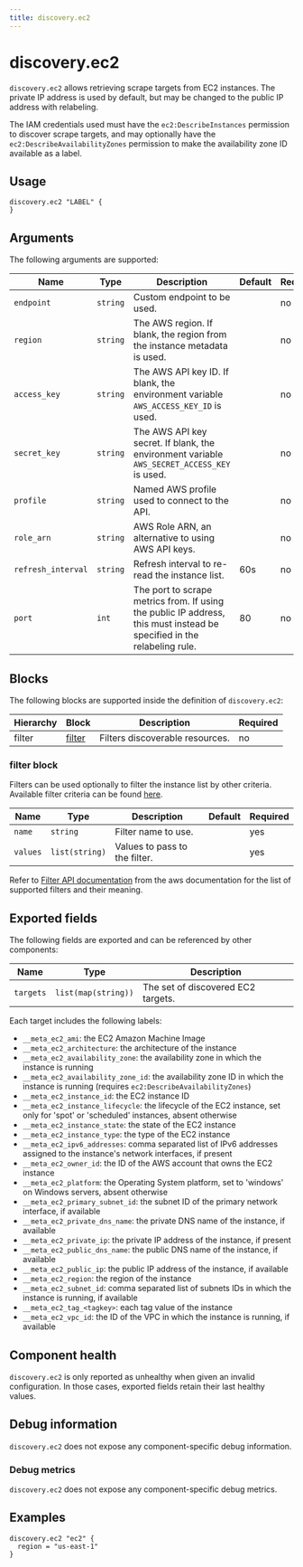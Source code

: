 ```yaml
---
title: discovery.ec2
---
```


# discovery.ec2

`discovery.ec2` allows retrieving scrape targets from EC2 instances. The private IP address is used by default, but may be changed to the public IP address with relabeling.

The IAM credentials used must have the `ec2:DescribeInstances` permission to discover scrape targets, and may optionally have the `ec2:DescribeAvailabilityZones` permission to make the availability zone ID available as a label.

## Usage

```river
discovery.ec2 "LABEL" {
}
```

## Arguments

The following arguments are supported:

Name | Type | Description | Default | Required
---- | ---- | ----------- | ------- | --------
`endpoint` | `string` | Custom endpoint to be used.| | no
`region` | `string` | The AWS region. If blank, the region from the instance metadata is used. | | no
`access_key` | `string` | The AWS API key ID. If blank, the environment variable `AWS_ACCESS_KEY_ID` is used. | | no
`secret_key` | `string` | The AWS API key secret. If blank, the environment variable `AWS_SECRET_ACCESS_KEY` is used. | | no
`profile` | `string` | Named AWS profile used to connect to the API. | | no
`role_arn` | `string` | AWS Role ARN, an alternative to using AWS API keys. | | no
`refresh_interval` | `string` | Refresh interval to re-read the instance list. | 60s | no
`port` | `int` | The port to scrape metrics from. If using the public IP address, this must instead be specified in the relabeling rule. | 80 | no

## Blocks

The following blocks are supported inside the definition of
`discovery.ec2`:

Hierarchy | Block | Description | Required
--------- | ----- | ----------- | --------
filter | [filter][] | Filters discoverable resources. | no

[filter]: #filter-block

### filter block

Filters can be used optionally to filter the instance list by other criteria.
Available filter criteria can be found [here](https://docs.aws.amazon.com/AWSEC2/latest/APIReference/API_DescribeInstances.html).

Name | Type | Description | Default | Required
---- | ---- | ----------- | ------- | --------
`name` | `string` | Filter name to use. | | yes
`values` | `list(string)` | Values to pass to the filter. | | yes

Refer to [Filter API documentation][filter api] from the aws
documentation for the list of supported filters and their meaning.

[filter api]: https://docs.aws.amazon.com/AWSEC2/latest/APIReference/API_Filter.html

## Exported fields

The following fields are exported and can be referenced by other components:

Name | Type | Description
---- | ---- | -----------
`targets` | `list(map(string))` | The set of discovered EC2 targets.

Each target includes the following labels:

* `__meta_ec2_ami`: the EC2 Amazon Machine Image
* `__meta_ec2_architecture`: the architecture of the instance
* `__meta_ec2_availability_zone`: the availability zone in which the instance is running
* `__meta_ec2_availability_zone_id`: the availability zone ID in which the instance is running (requires `ec2:DescribeAvailabilityZones`)
* `__meta_ec2_instance_id`: the EC2 instance ID
* `__meta_ec2_instance_lifecycle`: the lifecycle of the EC2 instance, set only for 'spot' or 'scheduled' instances, absent otherwise
* `__meta_ec2_instance_state`: the state of the EC2 instance
* `__meta_ec2_instance_type`: the type of the EC2 instance
* `__meta_ec2_ipv6_addresses`: comma separated list of IPv6 addresses assigned to the instance's network interfaces, if present
* `__meta_ec2_owner_id`: the ID of the AWS account that owns the EC2 instance
* `__meta_ec2_platform`: the Operating System platform, set to 'windows' on Windows servers, absent otherwise
* `__meta_ec2_primary_subnet_id`: the subnet ID of the primary network interface, if available
* `__meta_ec2_private_dns_name`: the private DNS name of the instance, if available
* `__meta_ec2_private_ip`: the private IP address of the instance, if present
* `__meta_ec2_public_dns_name`: the public DNS name of the instance, if available
* `__meta_ec2_public_ip`: the public IP address of the instance, if available
* `__meta_ec2_region`: the region of the instance
* `__meta_ec2_subnet_id`: comma separated list of subnets IDs in which the instance is running, if available
* `__meta_ec2_tag_<tagkey>`: each tag value of the instance
* `__meta_ec2_vpc_id`: the ID of the VPC in which the instance is running, if available

## Component health

`discovery.ec2` is only reported as unhealthy when given an invalid
configuration. In those cases, exported fields retain their last healthy
values.

## Debug information

`discovery.ec2` does not expose any component-specific debug information.

### Debug metrics

`discovery.ec2` does not expose any component-specific debug metrics.

## Examples

```river
discovery.ec2 "ec2" {
  region = "us-east-1"
}
```
